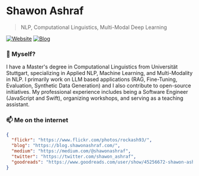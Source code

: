 # Shawon Ashraf
> NLP, Computational Linguistics, Multi-Modal Deep Learning


[![Website](https://img.shields.io/badge/--website?label=Website&logo=safari&style=social)](https://shawonashraf.com)
[![Blog](https://img.shields.io/badge/--blog?label=Blog&logo=blog&style=social)](https://blog.shawonashraf.com/)


### 🤔 Myself?
I have a Master's degree in Computational Linguistics from Universität Stuttgart, specializing in Applied NLP, Machine Learning, and Multi-Modality in NLP. I primarily work on LLM based applications (RAG, Fine-Tuning, Evaluation, Synthetic Data Generation) and I also contribute to open-source initiatives. My professional experience includes being a Software Engineer (JavaScript and Swift), organizing workshops, and serving as a teaching assistant. 


### 📫 Me on the internet
```json
{
  "flickr": "https://www.flickr.com/photos/rockash93/",
  "blog": "https://blog.shawonashraf.com/",
  "medium": "https://medium.com/@shawonashraf",
  "twitter": "https://twitter.com/shawon_ashraf",
  "goodreads": "https://www.goodreads.com/user/show/45256672-shawon-ashraf"
}
```


